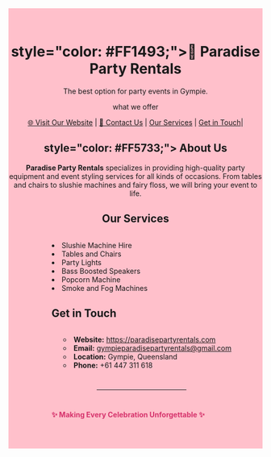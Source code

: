 <!-- README.md -->

<div style="background-color:#ffc0cb; padding: 30px 0; border-radius: 0; text-align: center; width: 100%;">


  <h1> style="color: #FF1493;">🎉 Paradise Party Rentals</h1>

  <p>The best option for party events in Gympie.</p>

  <p> what we offer</p>

  <p>
    <a href="https://paradisepartyrentals.com" target="_blank">🌐 Visit Our Website</a> |
    <a href="mailto:gympieparadisepartyrentals@gmail.com">📧 Contact Us</a> |
    <a href="#services"> Our Services</a> |
    <a href="#get-in-touch"> Get in Touch</a>|
  </p>

  <h2>  style="color: #FF5733;"> About Us</h2>
  <p>
    <strong>Paradise Party Rentals</strong> specializes in providing high-quality party equipment and event styling services
    for all kinds of occasions. From tables and chairs to slushie machines and fairy floss, we will bring your event to life.
  </p>

  <h2 id="services"> Our Services</h2>
  <ul style="list-style-position: inside; display: inline-block; text-align: left;">
    <li>Slushie Machine Hire</li>
    <li>Tables and Chairs</li>
    <li>Party Lights</li>
    <li>Bass Boosted Speakers</li>
    <li>Popcorn Machine</li>
    <li>Smoke and Fog Machines</li>
  

  <h2 id="get-in-touch"> Get in Touch</h2>
  <ul style="list-style-position: inside; display: inline-block; text-align: left;">
    <li><strong>Website:</strong> <a href="https://paradisepartyrentals.com" target="_blank">https://paradisepartyrentals.com</a></li>
    <li><strong>Email:</strong> <a href="mailto:gympieparadisepartyrentals@gmail.com">gympieparadisepartyrentals@gmail.com</a></li>
    <li><strong>Location:</strong> Gympie, Queensland</li>
    <li><strong>Phone:</strong> +61 447 311 618</li>
  </ul>

  <hr style="margin: 40px auto; width: 50%;">

  <p style="font-weight: bold; color: #d6336c;">✨ Making Every Celebration Unforgettable ✨</p>
</div>

